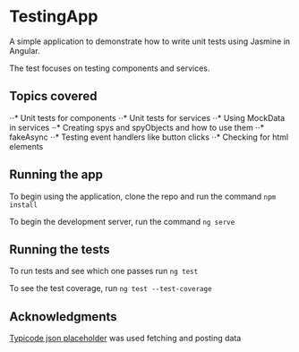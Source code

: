 # TestingApp

A simple application to demonstrate how to write unit tests using Jasmine in Angular.

The test focuses on testing components and services.

## Topics covered
⋅⋅* Unit tests for components
⋅⋅* Unit tests for services
⋅⋅* Using MockData in services
⋅⋅* Creating spys and spyObjects and how to use them
⋅⋅* fakeAsync 
⋅⋅* Testing event handlers like button clicks
⋅⋅* Checking for html elements

## Running the app

To begin using the application, clone the repo and run the command `npm install`

To begin the development server, run the command `ng serve`

## Running the tests

To run tests and see which one passes run `ng test`

To see the test coverage, run `ng test --test-coverage`


## Acknowledgments

[Typicode json placeholder](https://jsonplaceholder.typicode.com/) was used fetching and posting data

